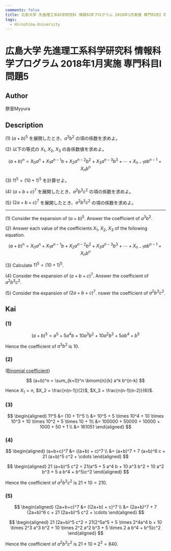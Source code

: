 ```yaml
---
comments: false
title: 広島大学 先進理工系科学研究科 情報科学プログラム 2018年1月実施 専門科目I 問題5
tags:
  - Hiroshima-University
---
```

# 広島大学 先進理工系科学研究科 情報科学プログラム 2018年1月実施 専門科目I 問題5


## **Author**
祭音Myyura

## **Description**
(1) $(a+b)^5$ を展開したとき、$a^3b^2$ の項の係数を求めよ。

(2) 以下の等式の $X_1$, $X_2$, $X_3$ の各係数値を求めよ。

$$
(a+b)^n = X_0 a^n + X_1 a^{n-1}b + X_2 a^{n-2}b^2 + X_3 a^{n-3}b^3 + \cdots + X_{n-1}ab^{n-1} + X_nb^n
$$

(3) $11^5 = (10 + 1)^5$ を計算せよ。

(4) $(a + b + c)^7$ を展開したとき、$a^2 b^3 c^2$ の項の係数を求めよ。

(5) $(2a + b + c)^7$ を展開したとき、$a^2 b^3 c^2$ の項の係数を求めよ。

--------------------------------------

(1) Consider the expansion of $(a+b)^5$. Answer the coefficient of $a^3b^2$.

(2) Answer each value of the coefficients $X_1$, $X_2$, $X_3$ of the following equation.

$$
(a+b)^n = X_0 a^n + X_1 a^{n-1}b + X_2 a^{n-2}b^2 + X_3 a^{n-3}b^3 + \cdots + X_{n-1}ab^{n-1} + X_nb^n
$$

(3) Calculate $11^5 = (10 + 1)^5$.

(4) Consider the expansion of $(a + b + c)^7$. Answer the coefficient of $a^2 b^3 c^2$.

(5) Consider the expansion of $(2a + b + c)^7$. nswer the coefficient of $a^2 b^3 c^2$.

## **Kai**
### (1)

$$
(a+b)^5 = a^5 + 5 a^4 b + 10 a^3 b^2 + 10 a^2 b^3 + 5 a b^4 + b^5
$$

Hence the coefficient of $a^3b^2$ is $10$.

### (2)
([Binomial coefficient](https://en.wikipedia.org/wiki/Binomial_coefficient))

$$
(a+b)^n = \sum_{k=0}^n \binom{n}{k} a^k b^{n-k}
$$

Hence $X_1 = n$, $X_2 = \frac{n(n-1)}{2}$, $X_3 = \frac{n(n-1)(n-2)}{6}$.

### (3)

$$
\begin{aligned}
11^5 &= (10 + 1)^5 \\
&= 10^5 + 5 \times 10^4 + 10 \times 10^3 + 10 \times 10^2 + 5 \times 10 + 1\\
&= 100000 + 50000 + 10000 + 1000 + 50 + 1 \\
&= 161051
\end{aligned}
$$

### (4)

$$
\begin{aligned}
(a+b+c)^7 &= ((a+b) + c)^7 \\
&= (a+b)^7 + 7 (a+b)^6 c + 21 (a+b)^5 c^2 + \cdots
\end{aligned}
$$

$$
\begin{aligned}
21 (a+b)^5 c^2 = 21(a^5 + 5 a^4 b + 10 a^3 b^2 + 10 a^2 b^3 + 5 a b^4 + b^5)c^2
\end{aligned}
$$

Hence the coefficient of $a^2b^3c^2$ is $21 \times 10 = 210$.

### (5)

$$
\begin{aligned}
(2a+b+c)^7 &= ((2a+b) + c)^7 \\
&= (2a+b)^7 + 7 (2a+b)^6 c + 21 (2a+b)^5 c^2 + \cdots
\end{aligned}
$$

$$
\begin{aligned}
21 (2a+b)^5 c^2 = 21(2^5a^5 + 5 \times 2^4a^4 b + 10 \times 2^3 a^3 b^2 + 10 \times 2^2 a^2 b^3 + 5 \times 2 a b^4 + b^5)c^2
\end{aligned}
$$

Hence the coefficient of $a^2b^3c^2$ is $21 \times 10 \times 2^2 = 840$.
